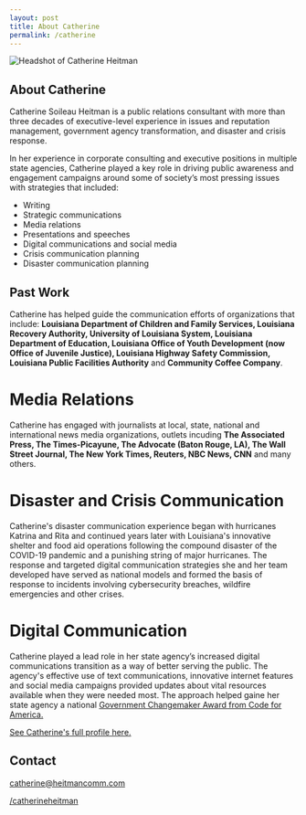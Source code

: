 ```yaml
---
layout: post
title: About Catherine
permalink: /catherine
---
```


![Headshot of Catherine Heitman](https://heit.mn/heitmancomm.com/assets/headshot.png)
## **About Catherine**

Catherine Soileau Heitman is a public relations consultant with more than three decades of executive-level experience in issues and reputation management, government agency transformation, and disaster and crisis response.

In her experience in corporate consulting and executive positions in multiple state agencies, Catherine played a key role in driving public awareness and engagement campaigns around some of society’s most pressing issues with strategies that included:  

- Writing 
- Strategic communications
- Media relations
- Presentations and speeches
- Digital communications and social media
- Crisis communication planning 
- Disaster communication planning 

## **Past Work**
Catherine has helped guide the communication efforts of organizations that include: **Louisiana Department of Children and Family Services, Louisiana Recovery Authority, University of Louisiana System, Louisiana Department of Education, Louisiana Office of Youth Development (now Office of Juvenile Justice), Louisiana Highway Safety Commission, Louisiana Public Facilities Authority** and **Community Coffee Company**.

# Media Relations

Catherine has engaged with journalists at local, state, national and international news media organizations, outlets incuding **The Associated Press, The Times-Picayune, The Advocate (Baton Rouge, LA), The Wall Street Journal, The New York Times, Reuters, NBC News, CNN** and many others. 

# Disaster and Crisis Communication

Catherine's disaster communication experience began with hurricanes Katrina and Rita and continued years later with Louisiana's innovative shelter and food aid operations following the compound disaster of the COVID-19 pandemic and a punishing string of major hurricanes. The response and targeted digital communication strategies she and her team developed have served as national models and formed the basis of response to incidents involving cybersecurity breaches, wildfire emergencies and other crises. 

# Digital Communication

Catherine played a lead role in her state agency’s increased digital communications transition as a way of better serving the public. The agency's effective use of text communications, innovative internet features and social media campaigns provided updates about vital resources available when they were needed most. The approach helped gaine her state agency a national [Government Changemaker Award from Code for America.](https://www.dcfs.louisiana.gov/news/dcfs-awarded-code-for-americas-government-changemaker-award#)

[See Catherine's full profile here.](https://www.linkedin.com/in/catherineheitman/)

## Contact

<i class="bi bi-envelope"></i> [catherine@heitmancomm.com](catherine@heitmancomm.com)

<i class="bi bi-linkedin"></i> [/catherineheitman](https://www.linkedin.com/in/catherineheitman/)
